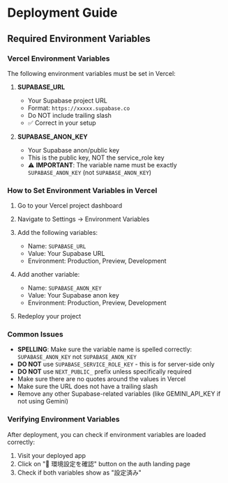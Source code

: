 # Deployment Guide

## Required Environment Variables

### Vercel Environment Variables

The following environment variables must be set in Vercel:

1. **SUPABASE_URL**
   - Your Supabase project URL
   - Format: `https://xxxxx.supabase.co`
   - Do NOT include trailing slash
   - ✅ Correct in your setup

2. **SUPABASE_ANON_KEY**
   - Your Supabase anon/public key
   - This is the public key, NOT the service_role key
   - ⚠️ **IMPORTANT**: The variable name must be exactly `SUPABASE_ANON_KEY` (not `SUPABASE_ANON_KEY`)

### How to Set Environment Variables in Vercel

1. Go to your Vercel project dashboard
2. Navigate to Settings → Environment Variables
3. Add the following variables:
   - Name: `SUPABASE_URL`
   - Value: Your Supabase URL
   - Environment: Production, Preview, Development
   
4. Add another variable:
   - Name: `SUPABASE_ANON_KEY`
   - Value: Your Supabase anon key
   - Environment: Production, Preview, Development

5. Redeploy your project

### Common Issues

- **SPELLING**: Make sure the variable name is spelled correctly: `SUPABASE_ANON_KEY` not `SUPABASE_ANON_KEY`
- **DO NOT** use `SUPABASE_SERVICE_ROLE_KEY` - this is for server-side only
- **DO NOT** use `NEXT_PUBLIC_` prefix unless specifically required
- Make sure there are no quotes around the values in Vercel
- Make sure the URL does not have a trailing slash
- Remove any other Supabase-related variables (like GEMINI_API_KEY if not using Gemini)

### Verifying Environment Variables

After deployment, you can check if environment variables are loaded correctly:
1. Visit your deployed app
2. Click on "🔧 環境設定を確認" button on the auth landing page
3. Check if both variables show as "設定済み"